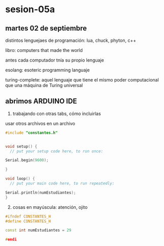 # sesion-05a

## martes 02 de septiembre

distintos lenguejaes de programación: lua, chuck, phyton, c++

libro: computers that made the world

antes cada computador tnía su propio lenguaje

esolang: esoteric programming languaje

turing-complete: aquel lenguaje que tiene el mismo poder computacional que una máquina de Turing universal

## abrimos ARDUINO IDE

1. trabajando con otras tabs, cómo incluirlas

usar otros archivos en un archivo

```cpp
#include "constantes.h"


void setup() {
  // put your setup code here, to run once:

Serial.begin(9600);

}

void loop() {
  // put your main code here, to run repeatedly:

Serial.println(numEstudiantes);
}
```

2. cosas en mayúscula: atención, ojito
   
```cpp
#ifndef CONSTANTES_H
#define CONSTANTES_H

const int numEstudiantes = 29

#endi
```



